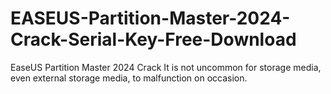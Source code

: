 # EASEUS-Partition-Master-2024-Crack-Serial-Key-Free-Download
EaseUS Partition Master 2024 Crack It is not uncommon for storage media, even external storage media, to malfunction on occasion.
